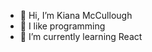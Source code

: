 - 👋 Hi, I’m Kiana McCullough
- 👀 I like programming
- 🌱 I’m currently learning React

<!---
kianamcc/kianamcc is a ✨ special ✨ repository because its `README.md` (this file) appears on your GitHub profile.
You can click the Preview link to take a look at your changes.
--->
